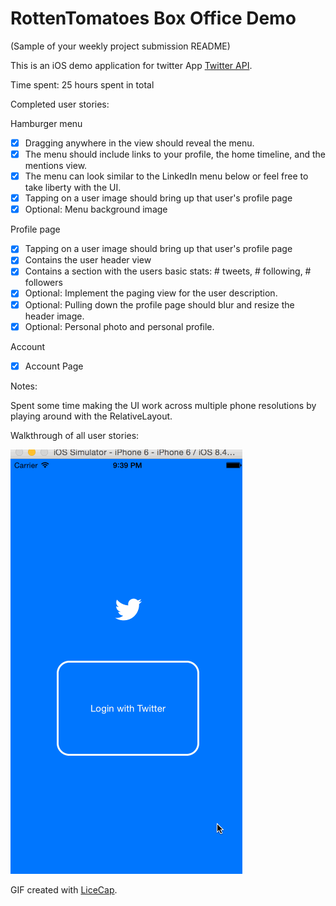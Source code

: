 # RottenTomatoes Box Office Demo

(Sample of your weekly project submission README)

This is an iOS demo application for twitter App [Twitter API](https://dev.twitter.com/rest/public).

Time spent: 25 hours spent in total

Completed user stories:

Hamburger menu
 * [x] Dragging anywhere in the view should reveal the menu.
 * [x] The menu should include links to your profile, the home timeline, and the mentions view.
 * [x] The menu can look similar to the LinkedIn menu below or feel free to take liberty with the UI.
 * [x] Tapping on a user image should bring up that user's profile page
 * [x] Optional: Menu background image

Profile page
 * [x] Tapping on a user image should bring up that user's profile page
 * [x] Contains the user header view
 * [x] Contains a section with the users basic stats: # tweets, # following, # followers
 * [x] Optional: Implement the paging view for the user description.
 * [x] Optional: Pulling down the profile page should blur and resize the header image.
 * [x] Optional: Personal photo and personal profile.

Account
 * [x] Account Page


Notes:

Spent some time making the UI work across multiple phone resolutions by playing around with the RelativeLayout.

Walkthrough of all user stories:

![Video Walkthrough](demo.gif)

GIF created with [LiceCap](http://www.cockos.com/licecap/).